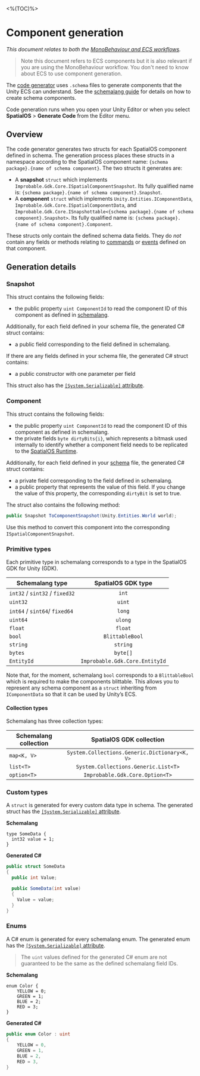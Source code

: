 [//]: # (Doc of docs reference 31)
[//]: # (TODO - Tech writer review)
[//]: # (TODO - Move this doc from ECS to generic - and change its title to not be ECS)
[//]: # (TODO - use discussions about content in here https://docs.google.com/document/d/1IGblyE-pvA4ZyJIjN8PcD1Ct6pE4FNhtlXRdp_Sy97o/edit)
<%(TOC)%>
#  Component generation
 _This document relates to both the [MonoBehaviour and ECS workflows]({{urlRoot}}/content/intro-workflows-spatialos-entities)._

> Note this document refers to ECS components but it is also relevant if you are using the MonoBehaviour workflow. You don't need to know about ECS to use component generation.

The [code generator]({{urlRoot}}/content/code-generator) uses `.schema` files to generate components that the Unity ECS can understand. See the [schemalang guide](https://docs.improbable.io/reference/latest/shared/schema/introduction#schema-introduction) for details on how to create schema components.

 Code generation runs when you open your Unity Editor or when you select **SpatialOS** > **Generate Code** from the Editor menu.

## Overview

The code generator generates two structs for each SpatialOS component defined in schema. The generation process places these structs in a namespace according to the SpatialOS component name: `{schema package}.{name of schema component}`. The two structs it generates are:

  * A **snapshot** `struct` which implements `Improbable.Gdk.Core.ISpatialComponentSnapshot`. Its fully qualified name is: `{schema package}.{name of schema component}.Snapshot`.
  * A **component** `struct` which implements `Unity.Entities.IComponentData`, `Improbable.Gdk.Core.ISpatialComponentData`, and `Improbable.Gdk.Core.ISnapshottable<{schema package}.{name of schema component}.Snapshot>`. Its fully qualified name is: `{schema package}.{name of schema component}.Component`.

These structs only contain the defined schema data fields. They do *not* contain any fields or methods relating to [commands]({{urlRoot}}/content/ecs/sending-receiving-component-commands) or [events](https://docs.improbable.io/reference/latest/shared/glossary#event) defined on that component.

## Generation details

### Snapshot

This struct contains the following fields:

  * the public property `uint ComponentId` to read the component ID of this component as defined in [schemalang](https://docs.improbable.io/reference/latest/shared/glossary#schemalang).

Additionally, for each field defined in your schema file, the generated C# struct contains:
  
  * a public field corresponding to the field defined in schemalang.

If there are any fields defined in your schema file, the generated C# struct contains:

  * a public constructor with one parameter per field

This struct also has the [`[System.Serializable]` attribute](https://docs.unity3d.com/ScriptReference/Serializable.html).

### Component

This struct contains the following fields:

  * the public property `uint ComponentId` to read the component ID of this component as defined in schemalang.
  * the private fields `byte dirtyBits{i}`, which represents a bitmask used internally to identify whether a component field needs to be replicated to the [SpatialOS Runtime]({{urlRoot}}/content/glossary#spatialos-runtime).

Additionally, for each field defined in your [schema]({{urlRoot}}/content/glossary#schema) file, the generated C# struct contains:

  * a private field corresponding to the field defined in schemalang.
  * a public property that represents the value of this field. If you change the value of this property, the corresponding `dirtyBit` is set to true.

The struct also contains the following method:

```csharp
public Snapshot ToComponentSnapshot(Unity.Entities.World world);
```

Use this method to convert this component into the corresponding `ISpatialComponentSnapshot`.

### Primitive types

Each primitive type in schemalang corresponds to a type in the SpatialOS GDK for Unity (GDK).

| Schemalang type                | SpatialOS GDK type      |
| ------------------------------ | :---------------------: |
| `int32` / `sint32` / `fixed32` | `int`                   |
| `uint32`                       | `uint`                  |
| `int64` / `sint64`/ `fixed64`  | `long`                  |
| `uint64`                       | `ulong`                 |
| `float`                        | `float`                 |
| `bool`                         | `BlittableBool`         |
| `string`                       | `string`                |
| `bytes`                        | `byte[]`                |
| `EntityId`                     | `Improbable.Gdk.Core.EntityId` |

Note that, for the moment, schemalang `bool` corresponds to a `BlittableBool` which is required to make the components blittable. This allows you to represent any schema component as a `struct` inheriting from `IComponentData` so that it can be used by Unity’s ECS.

#### Collection types

Schemalang has three collection types:

| Schemalang collection | SpatialOS GDK collection                          |
| --------------------- | :-----------------------------------------------: |
| `map<K, V>`           | `System.Collections.Generic.Dictionary<K, V>`     |
| `list<T>`             | `System.Collections.Generic.List<T>`              |
| `option<T>`           | `Improbable.Gdk.Core.Option<T>`                              |


### Custom types

A `struct` is generated for every custom data type in schema. The generated struct has the [`[System.Serializable]` attribute](https://docs.unity3d.com/ScriptReference/Serializable.html).

**Schemalang**
```
type SomeData {
  int32 value = 1;
}
```

**Generated C#**
```	csharp
public struct SomeData
{
  public int Value;

  public SomeData(int value)
  {
    Value = value;
  }
}
```

### Enums

A C# enum is generated for every schemalang enum. The generated enum has the [`[System.Serializable]` attribute](https://docs.unity3d.com/ScriptReference/Serializable.html).

> The `uint` values defined for the generated C# enum are not guaranteed to be the same as the defined schemalang field IDs.

**Schemalang**
```
enum Color {
    YELLOW = 0;
    GREEN = 1;
    BLUE = 2;
    RED = 3;
}

```
**Generated C#**
```csharp
public enum Color : uint
{
    YELLOW = 0,
    GREEN = 1,
    BLUE = 2,
    RED = 3,
}
```

